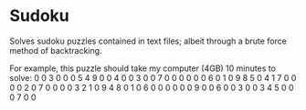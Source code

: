 Sudoku
======

Solves sudoku puzzles contained in text files; albeit through a brute force method of backtracking.

For example, this puzzle should take my computer (4GB) 10 minutes to solve:
0 0 3 0 0 0 5 4 9
0 0 4 0 0 3 0 0 7
0 0 0 0 0 0 6 0 1
0 9 8 5 0 4 1 7 0
0 0 0 2 0 7 0 0 0
0 3 2 1 0 9 4 8 0
1 0 6 0 0 0 0 0 0
9 0 0 6 0 0 3 0 0
3 4 5 0 0 0 7 0 0
